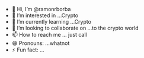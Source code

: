 - 👋 Hi, I’m @ramonrborba
- 👀 I’m interested in ...Crypto
- 🌱 I’m currently learning ...Crypto
- 💞️ I’m looking to collaborate on ...to the crypto world
- 📫 How to reach me ... just call
- 😄 Pronouns: ...whatnot
- ⚡ Fun fact: ...

<!---
ramonrborba/ramonrborba is a ✨ special ✨ repository because its `README.md` (this file) appears on your GitHub profile.
You can click the Preview link to take a look at your changes.
--->

